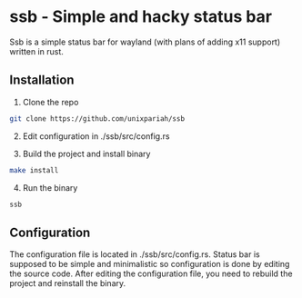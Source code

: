 # ssb - Simple and hacky status bar

Ssb is a simple status bar for wayland (with plans of adding x11 support) written in rust.

## Installation

1. Clone the repo

```sh
git clone https://github.com/unixpariah/ssb
```

2. Edit configuration in ./ssb/src/config.rs

3. Build the project and install binary

```sh
make install
```

4. Run the binary

```sh
ssb
```

## Configuration

The configuration file is located in ./ssb/src/config.rs. Status bar is supposed to be simple and minimalistic so configuration is done by editing the source code.
After editing the configuration file, you need to rebuild the project and reinstall the binary.
